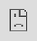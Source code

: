 ```yaml
---
layout: post
date:   2019-04-04
image: "/puerto_rico_now/images/decision_model/pixel_gif.gif"
title:  "Mapping Municipalities at Risk in Puerto Rico"
author: "Pauline Claramunt, Madeline Entrikin, Catlin Bone, and Tyrene Calvesbert"
---
```


  
>In September 20th in 2017 Hurricane María led to “the biggest failure of American disaster response since Hurricane Katrina struck New Orleans and the Gulf Coast in 2005.” -Daniel Farber (2018) 
  
![Puerto Rico](/puerto_rico_now/images/decision_model/pixel_gif.gif)

<p>
The devastation produced by Hurricane María was unprecedented and revealed the deep crisis, not only economical but also the physical, social and spatial vulnerabilities that place Puerto Rico in constant climate risk. The whole archipelago of Puerto Rico suffered from a lack of effective and immediate response to the catastrophe, with shared responsibilities from the local government to the Federal Emergency Management Agency (FEMA). The islands experienced full black-out for months, the death toll product of the hurricanes passing extended to thousands, health administration has decreased, and lack of social services are consistently threatening local capacity to respond from communities to institutions.
</p>

**By cross-referencing physical and social vulnerability the project highlights what are the areas at most risk in the event of another hurricane?**

>"The volatile nature of economic and population activity generates the need to locate public policies decisions geographically even more relevant."

<div class="iframe-column">
  <iframe src="https://cdn.knightlab.com/libs/juxtapose/latest/embed/index.html?uid=bbabcf06-9213-11e9-b9b8-0edaf8f81e27" style="position:absolute;top:0;left:0;width:100%;height:100%;" frameborder="0"></iframe>
</div>
<p><em>Source:Banco de Municipio 2017 </em>

Before the hurricane, Puerto Rico had acquired new layers of complexity considering that the islands defaulted on their loans payments obligation, and instituted an ongoing and deep crisis. Now the territory is said to be responsible for the so-called public debt that amounts $74B. Approximately $24 billion is issued by municipalities and public corporations and $50 billion on pension liabilities of the $74 billion debt.
</p>

<div class="iframe-column">
  <iframe src="https://cdn.knightlab.com/libs/juxtapose/latest/embed/index.html?uid=bbabcf06-9213-11e9-b9b8-0edaf8f81e27" style="position:absolute;top:0;left:0;width:100%;height:100%;" frameborder="0"></iframe>
</div>
<p><em>Source:XXXXXXX </em>


<p>
Given that Puerto Rico is under a tight scenario by having a Lack of economic development Financial debt, Unprecedented disaster recovery process, Fiscal reconstruction and Financial debt the project explore the same question but at the municipality level. In order to have a better idea of the Island and to further understand the geography that we explored is important to highlight that Puerto Rico has Seventy-eight municipalities with various geographical conditions, from coastal to inland including Culebra and Vieques that are separate Islands. Therefore it is difficult to create a baseline for comparison since they vary not only in territory extension but also have diverse socio-economic conditions. 
</p>

**What municipalities in Puerto Rico are at most risk in the event of another hurricane?**

<p>
Municipalities are a Second layer governance, and are subjected to “state”, and Federal laws of United States. In order to have a better idea of the Island and to further understand the geography that we explored is important to highlight that Puerto Rico has Seventy-eight municipalities with various geographical conditions, from coastal to inland including Culebra and Vieques that are separate Islands. Therefore it is difficult to create a baseline for comparison since they vary not only in territory extension but also have diverse socio-economic conditions. Yet, municipalities as localities, have become important arenas for decision-making, their role has had a pendulum effect during Puerto Rico's planning and management of the urban fabric marking their importance as a study unit.
</p>

![Puerto Rico](/puerto_rico_now/images/decision_model/munis_maria.jpg)

>"Disasters are sometimes considered external shocks, but disaster risk results from the complex interaction between development processes that generate conditions of exposure, vulnerability and hazard. Disaster risk is therefore considered as the combination of the severity and frequency of a hazard, the numbers of people and assets exposed to the hazard, and their vulnerability to damage."(UNISDR, 2015a)

![Puerto Rico](/puerto_rico_now/images/decision_model/SOS_PR.jpg)
Source: Local pres - Humacao, Las María. 2017

**MAPPING MUNICIPALITIES AT RISK IN PUERTO RICO & MEASURING VULNERABILITY AT THE MUNICIPAL LEVEL**

This project develops a decision model based in *social* and *physical* vulnerability metrics that are first mapped individually and secondly added into one final model to render a map showing higher risk for municipalities and possible impact in their capacity to recover in the event of another Hurricane. Disaster risk is expressed as the likelihood of loss of life, injury or destruction and damage from a disaster in a given period of time (UNISDR, 2015.)

![Puerto Rico](/puerto_rico_now/images/decision_model/Risk_Muni_v3.jpg)

**Mapping Social Vulnerability at a Municipal level**

![Puerto Rico](/puerto_rico_now/images/decision_model/social_vulnerability_GIF.gif)
The social vulnerability indicators will be based on demographic and socioeconomic factors, including the change in populations related to migration post Hurricanes. 

**Mapping Physical Vulnerability at a Municipal level**

![Puerto Rico](/puerto_rico_now/images/decision_model/unweighted_physical.jpg)

The Physical vulnerability index will consider environmental conditions and impact in housing stock by using existent and new datasets. The analysis will consider “municipios” as a primary legal division of Puerto Rico. An existent social vulnerability index (SVI) for Puerto Rico developed in 2017 will be revised, but as it is based on census tracts is not transferable to our study. This difference is
relevant because municipios are in charge of implementing and coordinating local government actions being a key player in the provision of services and resilience of communities. 

**Mapping Municipalities that are at most risk in the event of another climate event**

![Puerto Rico](/puerto_rico_now/images/decision_model/final_combined_gif.gif)

**Snapshots to municipalities that are at most risk in the event of another climate event**

<p float="left">
  <img src="/puerto_rico_now/images/decision_model/Yabucoa.gif" width="220" />
  <img src="/puerto_rico_now/images/decision_model/canovanas_gif.gif" width="220" /> 
  <img src="/puerto_rico_now/images/decision_model/Comeri0.gif" width="220" />
</p>
Yabucoa           Canóvanas          Comerio 
<p float="left">
  <img src="/puerto_rico_now/images/decision_model/Utuad0.gif" width="220" />
  <img src="/puerto_rico_now/images/decision_model/Juncos.gif" width="220" /> 
  <img src="/puerto_rico_now/images/decision_model/Naguab0.gif" width="220" />
</p>
Utuado            Juncos              Naguabo 

>The results of the analysis of Social and Physical vulnerability at a municipal level throughout a combined layer decision model revealed that the municipalities of Yabucoa, Canóvanas, Comerío, Utuado, Juncos and Naguabo are consistenly high scored. This findings suggest that significant condition of risk are in place which requires inmediate attention. 

